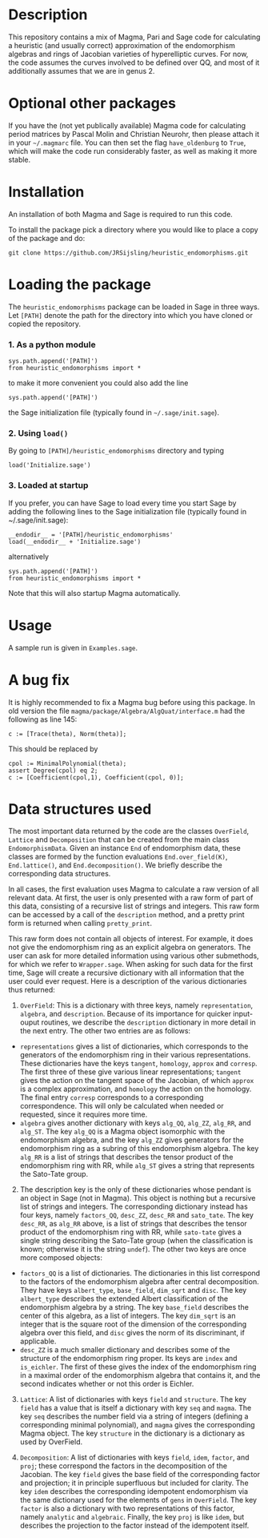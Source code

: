 # Description

This repository contains a mix of Magma, Pari and Sage code for calculating a heuristic (and usually correct) approximation of the endomorphism algebras and rings of Jacobian varieties of hyperelliptic curves.
For now, the code assumes the curves involved to be defined over QQ, and most of it additionally assumes that we are in genus 2.

# Optional other packages

If you have the (not yet publically available) Magma code for calculating period matrices by Pascal Molin and Christian Neurohr, then please attach it in your `~/.magmarc` file. You can then set the flag `have_oldenburg` to `True`, which will make the code run considerably faster, as well as making it more stable.

# Installation

An installation of both Magma and Sage is required to run this code. 

To install the package pick a directory where you would like to place a copy of the package and do:
```
git clone https://github.com/JRSijsling/heuristic_endomorphisms.git
```

# Loading the package
The `heuristic_endomorphisms` package can be loaded in Sage in three ways.
Let `[PATH]` denote the path for the directory into which you have cloned or copied the repository.

### 1. As a python module
```
sys.path.append('[PATH]')
from heuristic_endomorphisms import *
``` 
to make it more convenient you could also add the line
```
sys.path.append('[PATH]')
```
the Sage initialization file (typically found in  `~/.sage/init.sage`).

### 2. Using `load()`
By going to `[PATH]/heuristic_endomorphisms` directory and typing
```
load('Initialize.sage')
```

### 3. Loaded at startup 
If you prefer, you can have Sage to load every time you start Sage by adding the following lines to the Sage initialization file (typically found in ~/.sage/init.sage):
```
__endodir__ = '[PATH]/heuristic_endomorphisms'  
load(__endodir__ + 'Initialize.sage')
```

alternatively

```
sys.path.append('[PATH]')
from heuristic_endomorphisms import *
```

Note that this will also startup Magma automatically.

# Usage 

A sample run is given in `Examples.sage`.

# A bug fix

It is highly recommended to fix a Magma bug before using this package. In old version the file `magma/package/Algebra/AlgQuat/interface.m` had the following as line 145:
```
c := [Trace(theta), Norm(theta)];
```
This should be replaced by
```
cpol := MinimalPolynomial(theta);  
assert Degree(cpol) eq 2;  
c := [Coefficient(cpol,1), Coefficient(cpol, 0)];
```

# Data structures used

The most important data returned by the code are the classes `OverField`, `Lattice` and `Decomposition` that can be created from the main class `EndomorphismData`. Given an instance `End` of endomorphism data, these classes are formed by the function evaluations `End.over_field(K)`, `End.lattice()`, and `End.decomposition()`. We briefly describe the corresponding data structures.

In all cases, the first evaluation uses Magma to calculate a raw version of all relevant data. At first, the user is only presented with a raw form of part of this data, consisting of a recursive list of strings and integers. This raw form can be accessed by a call of the `description` method, and a pretty print form is returned when calling `pretty_print`.

This raw form does not contain all objects of interest. For example, it does not give the endomorphism ring as an explicit algebra on generators. The user can ask for more detailed information using various other submethods, for which we refer to `Wrapper.sage`. When asking for such data for the first time, Sage will create a recursive dictionary with all information that the user could ever request. Here is a description of the various dictionaries thus returned:

1. `OverField`: This is a dictionary with three keys, namely `representation`, `algebra`, and `description`. Because of its importance for quicker input-ouput routines, we describe the `description` dictionary in more detail in the next entry. The other two entries are as follows:
* `representations` gives a list of dictionaries, which corresponds to the generators of the endomorphism ring in their various representations. These dictionaries have the keys `tangent`, `homology`, `approx` and `corresp`. The first three of these give various linear representations; `tangent` gives the action on the tangent space of the Jacobian, of which `approx` is a complex approximation, and `homology` the action on the homology. The final entry `corresp` corresponds to a corresponding correspondence. This will only be calculated when needed or requested, since it requires more time.
* `algebra` gives another dictionary with keys `alg_QQ`, `alg_ZZ`,  `alg_RR`, and `alg_ST`. The key `alg_QQ` is a Magma object isomorphic with the endomorphism algebra, and the key `alg_ZZ` gives generators for the endomorphism ring as a subring of this endomorphism algebra. The key `alg_RR` is a list of strings that describes the tensor product of the endomorphism ring with RR, while `alg_ST` gives a string that represents the Sato-Tate group.

2. The description key is the only of these dictionaries whose pendant is an object in Sage (not in Magma). This object is nothing but a recursive list of strings and integers. The corresponding dictionary instead has four keys, namely `factors_QQ`, `desc_ZZ`, `desc_RR` and `sato_tate`. The key `desc_RR`, as `alg_RR` above, is a list of strings that describes the tensor product of the endomorphism ring with RR, while `sato-tate` gives a single string describing the Sato-Tate group (when the classification is known; otherwise it is the string `undef`). The other two keys are once more composed objects:
* `factors_QQ` is a list of dictionaries. The dictionaries in this list correspond to the factors of the endomorphism algebra after central decomposition. They have keys `albert_type`, `base_field`, `dim_sqrt` and `disc`. The key `albert_type` describes the extended Albert classification of the endomorphism algebra by a string. The key `base_field` describes the center of this algebra, as a list of integers. The key `dim_sqrt` is an integer that is the square root of the dimension of the corresponding algebra over this field, and `disc` gives the norm of its discriminant, if applicable.
* `desc_ZZ` is a much smaller dictionary and describes some of the structure of the endomorphism ring proper. Its keys are `index` and `is_eichler`. The first of these gives the index of the endomorphism ring in a maximal order of the endomorphism algebra that contains it, and the second indicates whether or not this order is Eichler.

3. `Lattice`: A list of dictionaries with keys `field` and `structure`. The key `field` has a value that is itself a dictionary with key `seq` and `magma`. The key `seq` describes the number field via a string of integers (defining a corresponding minimal polynomial), and `magma` gives the corresponding Magma object. The key `structure` in the dictionary is a dictionary as used by OverField.

4. `Decomposition`: A list of dictionaries with keys `field`, `idem`, `factor`, and `proj`; these correspond the factors in the decomposition of the Jacobian. The key `field` gives the base field of the corresponding factor and projection; it in principle superfluous but included for clarity. The key `idem` describes the corresponding idempotent endomorphism via the same dictionary used for the elements of `gens` in `OverField`. The key `factor` is also a dictionary with two representations of this factor, namely `analytic` and `algebraic`. Finally, the key `proj` is like `idem`, but describes the projection to the factor instead of the idempotent itself.
